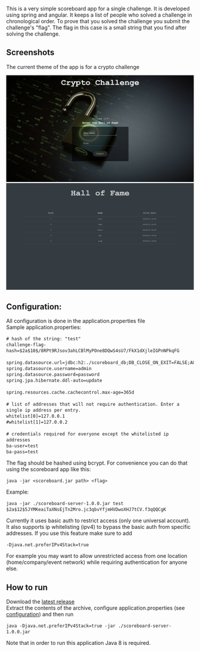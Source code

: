 This is a very simple scoreboard app for a single challenge. It is developed using spring and angular. It keeps a list of people who solved a challenge in chronological order. To prove that you solved the challenge you submit the challenge's "flag". The flag in this case is a small string that you find after solving the challenge.

## Screenshots

The current theme of the app is for a crypto challenge

![screenshot1](/screenshots/ss1.jpg?raw=true "Flag input")
![screenshot2](/screenshots/ss2.png?raw=true "Hall of Fame")

## Configuration:

All configuration is done in the application.properties file  
Sample application.properties:
```
# hash of the string: "test"
challenge-flag-hash=$2a$10$/8RPt9RJsov3ahLCBlMyPOne8DQwS4sU7/FkX1dXjleIGPnNPkqFG

spring.datasource.url=jdbc:h2:./scoreboard_db;DB_CLOSE_ON_EXIT=FALSE;AUTO_RECONNECT=TRUE
spring.datasource.username=admin
spring.datasource.password=password
spring.jpa.hibernate.ddl-auto=update

spring.resources.cache.cachecontrol.max-age=365d

# list of addresses that will not require authentication. Enter a single ip address per entry.
whitelist[0]=127.0.0.1
#whitelist[1]=127.0.0.2

# credentials required for everyone except the whitelisted ip addresses
ba-user=test
ba-pass=test
```
The flag should be hashed using bcrypt. For convenience you can do that using the scoreboard app like this:
```
java -jar <scoreboard.jar path> <flag>
```
Example:
```
java -jar ./scoreboard-server-1.0.0.jar test
$2a$12$5JYMKeaiTaXNsEjTn2Mro.jc3qbvYfjmHVDwoXHJ7tCV.f3qQQCgK
```

Currently it uses basic auth to restrict access (only one universal account).
It also supports ip whitelisting (ipv4) to bypass the basic auth from specific addresses. If you use this feature make sure to add 
```
-Djava.net.preferIPv4Stack=true
```

For example you may want to allow unrestricted access from one location (home/company/event network)  while requiring authentication for anyone else.

## How to run
Download the [latest release](https://github.com/GeoMSK/scoreboard/releases/download/v1.0.0/scoreboard-server-1.0.0.zip)  
Extract the contents of the archive, configure application.properties (see [configuration](https://github.com/GeoMSK/scoreboard#configuration)) and then run
```
java -Djava.net.preferIPv4Stack=true -jar ./scoreboard-server-1.0.0.jar
```


Note that in order to run this application Java 8 is required.
